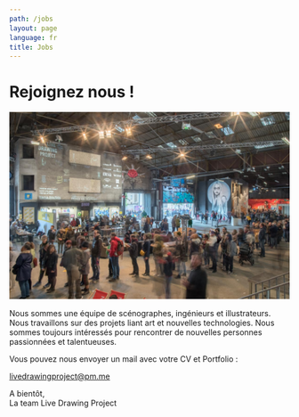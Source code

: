 ```yaml
---
path: /jobs
layout: page
language: fr
title: Jobs
---
```


# Rejoignez nous !

![Pf Picture](b-2.jpg)

Nous sommes une équipe de scénographes, ingénieurs et illustrateurs.
Nous travaillons sur des projets liant art et nouvelles technologies.
Nous sommes toujours intéressés pour rencontrer de nouvelles personnes passionnées et talentueuses.

Vous pouvez nous envoyer un mail avec votre CV et Portfolio :

<a href="mailto:livedrawingproject@pm.me">livedrawingproject@pm.me</a>

A bientôt,  
La team Live Drawing Project
